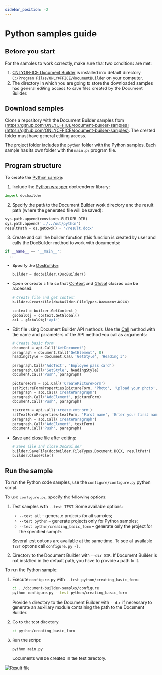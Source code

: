 ```yaml
---
sidebar_position: -2
---
```


# Python samples guide

## Before you start

For the samples to work correctly, make sure that two conditions are met:

1. [ONLYOFFICE Document Builder](https://www.onlyoffice.com/download-builder.aspx?utm_source=api) is installed into default directory `C:/Program Files/ONLYOFFICE/documentBuilder` on your computer.
2. The directory in which you are going to store the downloaded samples has general editing access to save files created by the Document Builder.

## Download samples

Clone a repository with the Document Builder samples from [https://github.com/ONLYOFFICE/document-builder-samples](https://github.com/ONLYOFFICE/document-builder-samples). The created folder must have general editing access.

The project folder includes the `python` folder with the Python samples. Each sample has its own folder with the `main.py` program file.

## Program structure

To create the [Python sample](https://github.com/ONLYOFFICE/document-builder-samples/blob/master/python/creating_basic_form/main.py):

1. Include the [Python wrapper](../Python/Python.md) doctrenderer library:

  ```py
  import docbuilder
  ```

2. Specify the path to the Document Builder work directory and the result path (where the generated file will be saved):

  ```py
  sys.path.append(constants.BUILDER_DIR)
  sys.path.append('../../out/python')
  resultPath = os.getcwd() + '/result.docx'
  ```

3. Create and call the builder function (this function is created by user and calls the DocBuilder method to work with documents):

  ```py
  if __name__ == '__main__':
    ...
  ```

- Specify the [DocBuilder](../Python/CDocBuilder/CDocBuilder.md):

  ```py
  builder = docbuilder.CDocBuilder()
  ```

- Open or create a file so that [Context](../Python/CDocBuilderContext/CDocBuilderContext.md) and [Global](../Python/CDocBuilderContext/GetGlobal.md) classes can be accessed:

  ```py
  # Create file and get context
  builder.CreateFile(docbuilder.FileTypes.Document.DOCX)

  context = builder.GetContext()
  globalObj = context.GetGlobal()
  api = globalObj['Api']
  ```

- Edit file using Document Builder API methods. Use the [Call](../Python/CDocBuilderValue/Call.md) method with the name and parameters of the API method you call as arguments:

  ```py
  # Create basic form
  document = api.Call('GetDocument')
  paragraph = document.Call('GetElement', 0)
  headingStyle = document.Call('GetStyle', 'Heading 3')

  paragraph.Call('AddText', 'Employee pass card')
  paragraph.Call('SetStyle', headingStyle)
  document.Call('Push', paragraph)

  pictureForm = api.Call('CreatePictureForm')
  setPictureFormProperties(pictureForm, 'Photo', 'Upload your photo', False, 'Photo', 'tooBig', True, False, 50, 50)
  paragraph = api.Call('CreateParagraph')
  paragraph.Call('AddElement', pictureForm)
  document.Call('Push', paragraph)

  textForm = api.Call('CreateTextForm')
  setTextFormProperties(textForm, 'First name', 'Enter your first name', False, 'First name', True, 13, 3, False, False)
  paragraph = api.Call('CreateParagraph')
  paragraph.Call('AddElement', textForm)
  document.Call('Push', paragraph)
  ```

- [Save](../Python/CDocBuilder/SaveFile.md) and [close](../Python/CDocBuilder/CloseFile.md) file after editing:

  ```py
  # Save file and close DocBuilder
  builder.SaveFile(docbuilder.FileTypes.Document.DOCX, resultPath)
  builder.CloseFile()
  ```

## Run the sample

To run the Python code samples, use the `configure/configure.py` python script.

To use `configure.py`, specify the following options:

1. Test samples with `--test TEST`. Some available options:

   - `--test all` – generate projects for all samples;
   - `--test python` – generate projects only for Python samples;
   - `--test python/creating_basic_form` – generate only the project for the specified sample.

   Several test options are available at the same time. To see all available `TEST` options call `configure.py -l`.

2. Directory to the Document Builder with `--dir DIR`. If Document Builder is not installed in the default path, you have to provide a path to it.

To run the Python sample:

1. Execute `configure.py` with `--test python/creating_basic_form`:

   ```sh
   cd ../document-builder-samples/configure
   python configure.py --test python/creating_basic_form
   ```

   Provide a directory to the Document Builder with `--dir` if necessary to generate an auxiliary module containing the path to the Document Builder.

2. Go to the test directory:

   ```sh
   cd python/creating_basic_form
   ```

3. Run the script:

   ```sh
   python main.py
   ```

   Documents will be created in the test directory.

![Result file](/assets/images/docbuilder/python-result-file.png)

